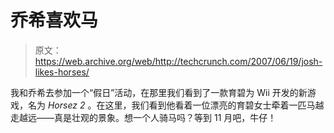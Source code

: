 # 乔希喜欢马

> 原文：<https://web.archive.org/web/http://techcrunch.com/2007/06/19/josh-likes-horses/>

我和乔希去参加一个“假日”活动，在那里我们看到了一款育碧为 Wii 开发的新游戏，名为 *Horsez 2* 。在这里，我们看到他看着一位漂亮的育碧女士牵着一匹马越走越远——真是壮观的景象。想一个人骑马吗？等到 11 月吧，牛仔！
